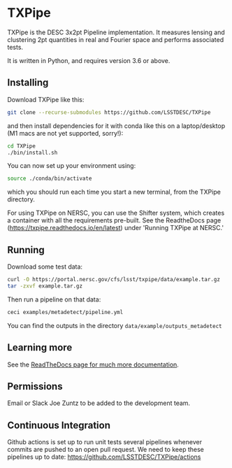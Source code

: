 TXPipe
======

TXPipe is the DESC 3x2pt Pipeline implementation. It measures lensing and clustering 2pt quantities in real and Fourier space and performs associated tests.

It is written in Python, and requires version 3.6 or above.


Installing
----------

Download TXPipe like this:

```bash
git clone --recurse-submodules https://github.com/LSSTDESC/TXPipe
```

and then install dependencies for it with conda like this on a laptop/desktop (M1 macs are not yet supported, sorry!):

```bash
cd TXPipe
./bin/install.sh
```

You can now set up your environment using:
```bash
source ./conda/bin/activate
```
which you should run each time you start a new terminal, from the TXPipe directory.

For using TXPipe on NERSC, you can use the Shifter system, which creates a container with all the requirements pre-built. See the ReadtheDocs page (https://txpipe.readthedocs.io/en/latest) under 'Running TXPipe at NERSC.' 

Running
-------

Download some test data:

```bash
curl -O https://portal.nersc.gov/cfs/lsst/txpipe/data/example.tar.gz
tar -zxvf example.tar.gz
```

Then run a pipeline on that data:

```bash
ceci examples/metadetect/pipeline.yml
```

You can find the outputs in the directory `data/example/outputs_metadetect`



Learning more
-------------

See the [ReadTheDocs page for much more documentation](https://txpipe.readthedocs.io/en/latest).


Permissions
-----------

Email or Slack Joe Zuntz to be added to the development team.


Continuous Integration
----------------------

Github actions is set up to run unit tests several pipelines whenever commits are pushed to an open pull request.  We need to keep these pipelines up to date: https://github.com/LSSTDESC/TXPipe/actions

